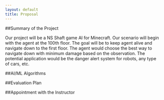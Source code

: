 ```yaml
---
layout: default
title: Proposal 
---
```


##Summary of the Project

Our project will be a NS Shaft game AI for Minecraft. Our scenario will begin with the agent at the 100th floor. The goal will be to keep agent alive and navigate down to the first floor. The agent would choose the best way to navigate down with minimum damage based on the observation. The potential application would be the danger alert system for robots, any type of cars, etc.





##AI/ML Algorithms



##Evaluation Plan



##Appointment with the Instructor